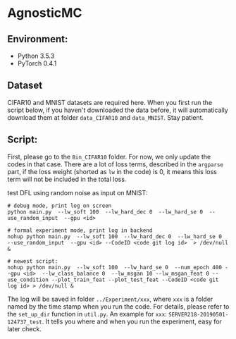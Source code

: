 # AgnosticMC

## Environment:
- Python 3.5.3
- PyTorch 0.4.1
  
## Dataset
CIFAR10 and MNIST datasets are required here. When you first run the script below, 
if you haven't downloaded the data before, it will automatically download them at folder `data_CIFAR10` and `data_MNIST`. 
Stay patient. 

## Script:
First, please go to the `Bin_CIFAR10` folder. For now, we only update the codes in that case.
There are a lot of loss terms, described in the `argparse` part, if the loss weight (shorted as `lw` in the code) is 0, 
it means this loss term will not be included in the total loss.

test DFL using random noise as input on MNIST:
```shell
# debug mode, print log on screen
python main.py  --lw_soft 100  --lw_hard_dec 0  --lw_hard_se 0  --use_random_input  --gpu <id>  

# formal experiment mode, print log in backend
nohup python main.py  --lw_soft 100  --lw_hard_dec 0  --lw_hard_se 0  --use_random_input  --gpu <id> --CodeID <code git log id>  > /dev/null &

# newest script:
nohup python main.py  --lw_soft 100  --lw_hard_se 0  --num_epoch 400 --gpu <id>  --lw_class_balance 0  --lw_msgan 10 --lw_msgan_feat 0 --use_condition --plot_train_feat --plot_test_feat --CodeID <code git log id> > /dev/null &
```

The log will be saved in folder `../Experiment/xxx`, where `xxx` is a folder named by the time stamp when you run 
the code. For details, please refer to the `set_up_dir` function in `util.py`.  An example for `xxx`: `SERVER218-20190501-124737_test`. 
It tells you where and when you run the experiment, easy for later check.
